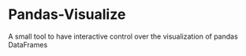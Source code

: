 # Pandas-Visualize
A small tool to have interactive control over the visualization of pandas DataFrames
